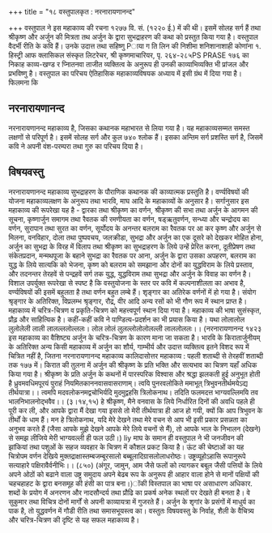 +++
title = "१८ वस्तुपालकृत : नरनारायणानन्द"

+++
वस्तुपाल ने इस महाकाव्य की रचना १२७७ वि. सं. (१२२० ई.) में की थी। इसमें सोलह सर्ग हैं तथा श्रीकृष्ण और अर्जुन की मित्रता तथ अर्जुन के द्वारा सुभद्राहरण की कथा को प्रस्तुत किया गया है। वस्तुपाल वैदर्भी रीति के कवि हैं। उनके उदात्त तथा सहिष्णु
Pाया ग ति लिन की निशीमा शनिशानाशाही कोणांना १. हिस्ट्री आफ क्लासिकल संस्कृत लिटरेचर, श्री कृष्णमाचारियर, पृ. २६४-२८५PS PRASE
  १७६
का निकाह काव्य-खण्ड र प्निातनवा ताजीत व्यक्तित्व के अनुरूप ही उनकी काव्याभिव्यक्ति भी प्रांजल और प्रभविष्णु है। वस्तुपाल का परिचय ऐतिहासिक महाकाव्यविषयक अध्याय में इसी ग्रंथ में दिया गया है। फिलमना कि
## नरनारायणानन्द  
नरनारायणानन्द महाकाव्य है, जिसका कथानक महाभारत से लिया गया है। यह महाकाव्यसम्मत समस्त लक्षणों से परिपूर्ण है। इसमें सोलह सर्ग और कुल ७४० श्लोक हैं। इसका अन्तिम सर्ग प्रशस्ति सर्ग है, जिसमें कवि ने अपनी वंश-परम्परा तथा गुरु का परिचय दिया है।
## विषयवस्तु  
नरनारायणानन्द महाकाव्य सुभद्राहरण के पौराणिक कथानक की काव्यात्मक प्रस्तुति है। वर्ण्यविषयों की योजना महाकाव्यलक्षण के अनुरूप तथा भारवि, माघ आदि के महाकाव्यों के अनुसार है। सर्गानुसार इस महाकाव्य की रूपरेखा यह है - द्वारका तथा श्रीकृष्ण का वर्णन, श्रीकृष्ण की सभा तथा अर्जुन के आगमन की सूचना, कृष्णार्जुन समागम तथा रैवतक की रमणीयता का वर्णन, षड्ऋतुवर्णन, सन्ध्या और चन्द्रोदय का वर्णन, सुरापान तथा सुरत का वर्णन, सूर्योदय के अनन्तर बलराम का रैवतक पर आ कर कृष्ण और अर्जुन से मिलना, वनविहार, दोला तथा पुष्पवचय, जलक्रीडा, सुभद्रा और अर्जुन का एक दूसरे को देखकर मोहित होना, अर्जुन का सुभद्रा के विरह में विलाप तथा श्रीकृष्ण का सुभद्राहरण के लिये उन्हें प्रेरित करना, दूतीप्रेषण तथा संकेतप्रदान, मन्मथपूजा के बहाने सुभद्रा का रैवतक पर आना, अर्जुन के द्वारा उसका अपहरण, बलराम का युद्ध के लिये सात्यकि को भेजना, कृष्ण को बलराम को समझाना और दोनों का युद्धविराम के लिये प्रस्ताव, और तदनन्तर तेरहवें से पन्द्रहवें सर्ग तक युद्ध, युद्धविराम तथा सुभद्रा और अर्जुन के विवाह का वर्णन है। विशाल
  उपर्युक्त रूपरेखा से स्पष्ट है कि वस्तुयोजना के स्तर पर कवि में कल्पनाशीलता का अभाव है, वर्ण्यविषयों की इसमें बहुलता है तथा वर्णन बहुत लम्बे हैं। शृङ्गार का अतिरेक वर्णनों में हो गया है।
  संयोग श्रृङ्गार के अतिरिक्त, विप्रलम्भ श्रृङ्गार, रौद्र, वीर आदि अन्य रसों को भी गौण रूप में स्थान प्राप्त है। महाकाव्य में चरित्र-चित्रण व प्रकृति-चित्रण को महत्त्वपूर्ण स्थान दिया गया है। महाकाव्य की भाषा सुसंस्कृत, प्रौढ़ और साहित्यिक है। कहीं-कहीं कवि ने पाण्डित्य-प्रदर्शन का भी प्रयास किया है। यथा
लोलालोल लुलोलेली लाली लालल्ललोल्ललः। लोल लोलं लुलल्लोलोलोलल्ली लाललोललः।।
(नरनारायणानन्द १४२३ इस महाकाव्य का वैशिष्ट्य अर्जुन के चरित्र-चित्रण के कारण माना जा सकता है। भारवि के किरातार्जुनीयम् के अतिरिक्त अन्य किसी महाकाव्य में अर्जुन का शौर्य, गाम्भीर्य और उदात्त व्यक्तित्व इतने विशद रूप में चित्रित नहीं है, जितना नरनारायणानन्द महाकाव्य
कालिदासोत्तर महाकाव्य : पहली शताब्दी से तेरहवीं शताब्दी तक १७७ में। किरात की तुलना में अर्जुन की श्रीकृष्ण के प्रति भक्ति और सत्यभाव का चित्रण यहाँ अधिक किया गया है। श्रीकृष्ण के प्रति अर्जुन के कथनों में पारस्परिक विश्वास और श्रद्धा झलकती हुई अनुभूत होती है
ध्रुवमवधिमपूरयं पुराहं नियमितकाननवासवासराणाम्। त्वयि पुनरवलोकिते ममाभूत् त्रिभुवनतीर्थमयेऽद्य तीर्थयात्रा।। त्वमपि मदवलोकनमद्वचोभिर्यदि मुदमुद्वहसि त्रिलोकनाथ। तदिति फलमदत्त भाग्यवल्लिमयि तव भालनिभालनोद्भवैव।।
(३।१४,१५) हे श्रीकृष्ण, मैने वनवास के लिये निर्धारित दिनों की अवधि पहले ही पूरी कर ली, और आपके द्वारा मैं देखा गया इससे तो मेरी तीर्थयात्रा ही आज हो गयी, क्यों कि आप त्रिभुवन के तीर्थों के धाम हैं। मन हे त्रिलोकनाथ, यदि मेरे देखने तथा मेरे वचन से आप भी इसी प्रकार प्रसन्नता का अनुभव करते हैं (जैसा आपके मुझे देखने आपके मेरे लिये वचनों से मैं), तो आपके भाल के निभालन (देखने) से समझ लीजिये मेरी भाग्यवल्ली ही फल उठी।) liy
माघ के समान ही वस्तुपाल ने भी जनजीवन की झांकियां तथा पशुओं के सहज व्यवहार के चित्रण में कौशल प्रकट किया है। ऊंट की चेष्टाओं का यह चित्रोपम वर्णन देखिये
मुक्तद्राक्षास्तम्बजम्बूरसालो बब्बूलादिग्रासलोलाधरोष्ठः।
उष्ट्रव्यूहोऽहासि रूपानुरूपे सत्याहारे पक्षिरावैर्वनीभिः।। (८५०) (अंगूर, जामुन, आम जैसे फलों को त्यागकर बबूल जैसी पत्तियों के लिये अपने ओठों को बढाने वाला उष्ट्र समुदाय अपने बेढब रूप के अनुरूप ही आहार वाला होने से मानों पक्षियों की चहचहाहट के द्वारा बनसमूह की हंसी का पात्र बना।)ॉकी विस्तपाल का भाषा पर असाधारण अधिकार. शब्दों के प्रयोग में अनरणन और नादसौन्दर्य तथा प्रौढि का प्रकर्ष अनेक स्थलों पर देखते ही बनता है। वे सुकुमार तथा विचित्र दोनों मार्गों से अपनी काव्यायत्रा में गुजरते हैं। अर्जुन के शृगांर के प्रसंगों में माधुर्य का पाक है, तो युद्धवर्णन में गौडी रीति तथा समासभूयस्त्व का। वस्तुतः विषयवस्तु के निर्वाह, शैली के वैचित्र्य और चरित्र-चित्रण की दृष्टि से यह सफल महाकाव्य है।
